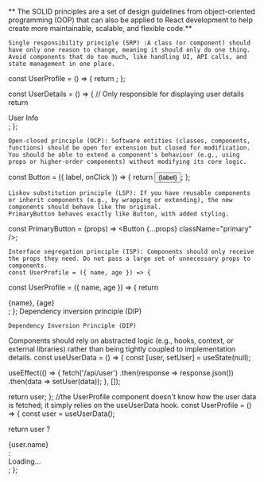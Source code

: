 ** The SOLID principles are a set of design guidelines from object-oriented programming (OOP) that can also be applied to React development to help create more maintainable, scalable, and flexible code.**

    
    Single responsibility principle (SRP) :A class (or component) should have only one reason to change, meaning it should only do one thing.
    Avoid components that do too much, like handling UI, API calls, and state management in one place.
  
  const UserProfile = () => {  return <UserDetails />;
  };

  const UserDetails = () => {
  // Only responsible for displaying user details
  return <div>User Info</div>;
  };


    Open-closed principle (OCP): Software entities (classes, components, functions) should be open for extension but closed for modification.
    You should be able to extend a component's behaviour (e.g., using props or higher-order components) without modifying its core logic.

    
   const Button = ({ label, onClick }) => {  return <button onClick={onClick}>{label}</button>;
   };
   
    Liskov substitution principle (LSP): If you have reusable components or inherit components (e.g., by wrapping or extending), the new components should behave like the original.
    PrimaryButton behaves exactly like Button, with added styling.

  const PrimaryButton = (props) => <Button {...props} className="primary" />;
   
    Interface segregation principle (ISP): Components should only receive the props they need. Do not pass a large set of unnecessary props to components. 
    const UserProfile = ({ name, age }) => {
  const UserProfile = ({ name, age }) => { return <div>{name}, {age}</div>;
};
    Dependency inversion principle (DIP)

    Dependency Inversion Principle (DIP)
Components should rely on abstracted logic (e.g., hooks, context, or external libraries) rather than being tightly coupled to implementation details.
const useUserData = () => {
  const [user, setUser] = useState(null);
  
  useEffect(() => {
    fetch('/api/user')
      .then(response => response.json())
      .then(data => setUser(data));
  }, []);
  
  return user;
};
//the UserProfile component doesn't know how the user data is fetched; it simply relies on the useUserData hook.
const UserProfile = () => {
  const user = useUserData();
  
  return user ? <div>{user.name}</div> : <div>Loading...</div>;
};
    

